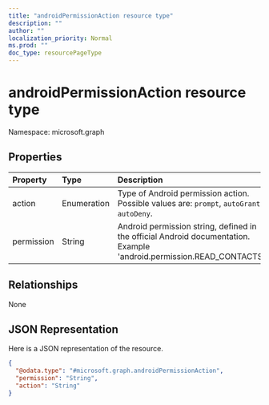 ```yaml
---
title: "androidPermissionAction resource type"
description: ""
author: ""
localization_priority: Normal
ms.prod: ""
doc_type: resourcePageType
---
```


# androidPermissionAction resource type


Namespace: microsoft.graph



## Properties
|Property|Type|Description|
|:---|:---|:---|
|action|Enumeration|Type of Android permission action. Possible values are: `prompt`, `autoGrant`, `autoDeny`.|
|permission|String|Android permission string, defined in the official Android documentation.  Example 'android.permission.READ_CONTACTS'.|

## Relationships
None

## JSON Representation
Here is a JSON representation of the resource.
<!-- {
  "blockType": "resource",
  "@odata.type": "microsoft.graph.androidPermissionAction"
}
-->
``` json
{
  "@odata.type": "#microsoft.graph.androidPermissionAction",
  "permission": "String",
  "action": "String"
}
```

